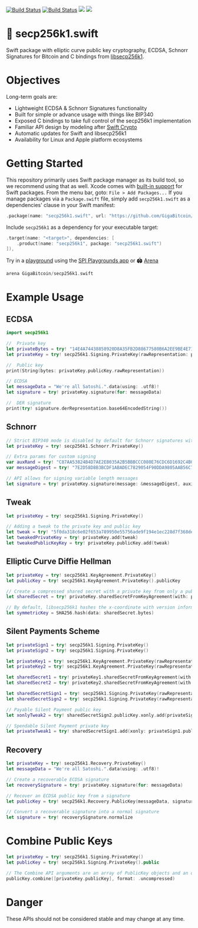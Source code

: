 [![Build Status](https://app.bitrise.io/app/18c18db60fc4fddf/status.svg?token=nczB4mTPCrlTfDQnXH_8Pw&branch=main)](https://app.bitrise.io/app/18c18db60fc4fddf) [![Build Status](https://app.bitrise.io/app/f1bbbdfeff08cd5c/status.svg?token=ONB3exCALsB-_ayi6KsXFQ&branch=main)](https://app.bitrise.io/app/f1bbbdfeff08cd5c) [![](https://img.shields.io/endpoint?url=https%3A%2F%2Fswiftpackageindex.com%2Fapi%2Fpackages%2FGigaBitcoin%2Fsecp256k1.swift%2Fbadge%3Ftype%3Dswift-versions)](https://swiftpackageindex.com/GigaBitcoin/secp256k1.swift) [![](https://img.shields.io/endpoint?url=https%3A%2F%2Fswiftpackageindex.com%2Fapi%2Fpackages%2FGigaBitcoin%2Fsecp256k1.swift%2Fbadge%3Ftype%3Dplatforms)](https://swiftpackageindex.com/GigaBitcoin/secp256k1.swift)

# 🔐 secp256k1.swift
Swift package with elliptic curve public key cryptography, ECDSA, Schnorr Signatures for Bitcoin and C bindings from [libsecp256k1](https://github.com/bitcoin-core/secp256k1).


# Objectives

Long-term goals are:
 - Lightweight ECDSA & Schnorr Signatures functionality
 - Built for simple or advance usage with things like BIP340
 - Exposed C bindings to take full control of the secp256k1 implementation
 - Familiar API design by modeling after [Swift Crypto](https://github.com/apple/swift-crypto)
 - Automatic updates for Swift and libsecp256k1
 - Availability for Linux and Apple platform ecosystems


# Getting Started

This repository primarily uses Swift package manager as its build tool, so we recommend using that as well. Xcode comes with [built-in support](https://developer.apple.com/documentation/xcode/adding-package-dependencies-to-your-app) for Swift packages. From the menu bar, goto: `File > Add Packages...` If you manage packages via a `Package.swift` file, simply add `secp256k1.swift` as a dependencies' clause in your Swift manifest:

```swift
.package(name: "secp256k1.swift", url: "https://github.com/GigaBitcoin/secp256k1.swift.git", exact: "0.13.0"),
```

Include `secp256k1` as a dependency for your executable target:

```swift
.target(name: "<target>", dependencies: [
    .product(name: "secp256k1", package: "secp256k1.swift")
]),
```

Try in a [playground](spi-playgrounds://open?dependencies=GigaBitcoin/secp256k1.swift) using the [SPI Playgrounds app](https://swiftpackageindex.com/try-in-a-playground) or 🏟 [Arena](https://github.com/finestructure/arena)

```swift
arena GigaBitcoin/secp256k1.swift
```


# Example Usage

## ECDSA

```swift
import secp256k1

//  Private key
let privateBytes = try! "14E4A74438858920D8A35FB2D88677580B6A2EE9BE4E711AE34EC6B396D87B5C".bytes
let privateKey = try! secp256k1.Signing.PrivateKey(rawRepresentation: privateBytes)

//  Public key
print(String(bytes: privateKey.publicKey.rawRepresentation))

// ECDSA
let messageData = "We're all Satoshi.".data(using: .utf8)!
let signature = try! privateKey.signature(for: messageData)

//  DER signature
print(try! signature.derRepresentation.base64EncodedString())
```

## Schnorr

```swift
// Strict BIP340 mode is disabled by default for Schnorr signatures with variable length messages
let privateKey = try! secp256k1.Schnorr.PrivateKey()

// Extra params for custom signing
var auxRand = try! "C87AA53824B4D7AE2EB035A2B5BBBCCC080E76CDC6D1692C4B0B62D798E6D906".bytes
var messageDigest = try! "7E2D58D8B3BCDF1ABADEC7829054F90DDA9805AAB56C77333024B9D0A508B75C".bytes

// API allows for signing variable length messages
let signature = try! privateKey.signature(message: &messageDigest, auxiliaryRand: &auxRand)
```

## Tweak

```swift
let privateKey = try! secp256k1.Signing.PrivateKey()

// Adding a tweak to the private key and public key
let tweak = try! "5f0da318c6e02f653a789950e55756ade9f194e1ec228d7f368de1bd821322b6".bytes
let tweakedPrivateKey = try! privateKey.add(tweak)
let tweakedPublicKeyKey = try! privateKey.publicKey.add(tweak)
```

## Elliptic Curve Diffie Hellman

```swift
let privateKey = try! secp256k1.KeyAgreement.PrivateKey()
let publicKey = try! secp256k1.KeyAgreement.PrivateKey().publicKey

// Create a compressed shared secret with a private key from only a public key
let sharedSecret = try! privateKey.sharedSecretFromKeyAgreement(with: publicKey, format: .compressed)

// By default, libsecp256k1 hashes the x-coordinate with version information.
let symmetricKey = SHA256.hash(data: sharedSecret.bytes)
```

## Silent Payments Scheme

```swift
let privateSign1 = try! secp256k1.Signing.PrivateKey()
let privateSign2 = try! secp256k1.Signing.PrivateKey()

let privateKey1 = try! secp256k1.KeyAgreement.PrivateKey(rawRepresentation: privateSign1.rawRepresentation)
let privateKey2 = try! secp256k1.KeyAgreement.PrivateKey(rawRepresentation: privateSign2.rawRepresentation)

let sharedSecret1 = try! privateKey1.sharedSecretFromKeyAgreement(with: privateKey2.publicKey)
let sharedSecret2 = try! privateKey2.sharedSecretFromKeyAgreement(with: privateKey1.publicKey)

let sharedSecretSign1 = try! secp256k1.Signing.PrivateKey(rawRepresentation: sharedSecret1.bytes)
let sharedSecretSign2 = try! secp256k1.Signing.PrivateKey(rawRepresentation: sharedSecret2.bytes)

// Payable Silent Payment public key
let xonlyTweak2 = try! sharedSecretSign2.publicKey.xonly.add(privateSign1.publicKey.xonly.bytes)

// Spendable Silent Payment private key
let privateTweak1 = try! sharedSecretSign1.add(xonly: privateSign1.publicKey.xonly.bytes)
```

## Recovery

```swift
let privateKey = try! secp256k1.Recovery.PrivateKey()
let messageData = "We're all Satoshi.".data(using: .utf8)!

// Create a recoverable ECDSA signature
let recoverySignature = try! privateKey.signature(for: messageData)

// Recover an ECDSA public key from a signature
let publicKey = try! secp256k1.Recovery.PublicKey(messageData, signature: recoverySignature)

// Convert a recoverable signature into a normal signature
let signature = try! recoverySignature.normalize
```

# Combine Public Keys

```swift
let privateKey = try! secp256k1.Signing.PrivateKey()
let publicKey = try! secp256k1.Signing.PrivateKey().public

// The Combine API arguments are an array of PublicKey objects and an optional format 
publicKey.combine([privateKey.publicKey], format: .uncompressed)
```


# Danger
These APIs should not be considered stable and may change at any time.

